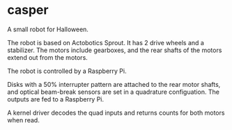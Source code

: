 # casper

A small robot for Halloween.

The robot is based on Actobotics Sprout.  It has 2 drive wheels and a stabilizer.  The motors include gearboxes,
and the rear shafts of the motors extend out from the motors.

The robot is controlled by a Raspberry Pi.

Disks with a 50% interrupter pattern are attached to the rear motor shafts, and optical beam-break sensors are set in a
quadrature configuation.  The outputs are fed to a Raspberry Pi.

A kernel driver decodes the quad inputs and returns counts for both motors when read.
